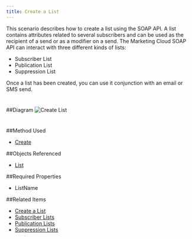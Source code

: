```yaml
---
title: Create a List
---
```

This scenario describes how to create a list using the SOAP API. A list contains attributes related to several subscribers and can be used as the recipient of a send or as a modifier on a send. The Marketing Cloud SOAP API can interact with three different kinds of lists:
* Subscriber List
* Publication List
* Suppression List

Once a list has been created, you can use it conjunction with an email or SMS send.

##Diagram
<img src="images/createlist.jpg" alt="Create List" class="img-responsive" style="margin: 25px 0;" />

##Method Used
<ul>
<li><a href="create.htm" title="Create">Create</a></li>
</ul>

##Objects Referenced
<ul>
<li><a href="list.htm" title="List">List</a></li>
</ul>

##Required Properties
<ul>
<li>ListName</li>
</ul>

##Related Items
* [Create a List](creating_a_list.htm)
* [Subscriber Lists](https://help.salesforce.com/articleView?id=mc_es_lists_classic_subscriber.htm&type=5)
* [Publication Lists](https://help.salesforce.com/articleView?id=mc_es_publication_lists.htm&type=5)
* [Suppression Lists](https://help.salesforce.com/articleView?id=mc_es_suppression_lists.htm&type=5)
